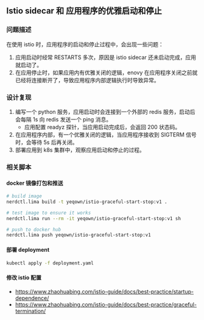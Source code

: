 ## Istio sidecar 和 应用程序的优雅启动和停止

### 问题描述

在使用 istio 时，应用程序的启动和停止过程中，会出现一些问题：

1. 应用启动时经常 RESTARTS 多次，原因是 istio sidecar 还未启动完成，应用就启动了。
2. 在应用停止时，如果应用内有优雅关闭的逻辑，enovy 在应用程序关闭之前就已经将连接断开了，导致应用程序内部逻辑执行时导致异常。


### 设计复现

1. 编写一个 python 服务，应用启动时会连接到一个外部的 redis 服务，启动后会每隔 1s 向 redis 发送一个 ping 消息。
    - 应用配置 readyz 探针，当应用启动完成后，会返回 200 状态码。
2. 在应用程序内部，有一个优雅关闭的逻辑，当应用程序接收到 SIGTERM 信号时，会等待 5s 后再关闭。
3. 部署应用到 k8s 集群中，观察应用启动和停止的过程。

### 相关脚本

#### docker 镜像打包和推送

```bash
# build image
nerdctl.lima build -t yeqown/istio-graceful-start-stop:v1 .

# test image to ensure it works
nerdctl.lima run --rm -it yeqown/istio-graceful-start-stop:v1 sh

# push to docker hub
nerdctl.lima push yeqown/istio-graceful-start-stop:v1
```

#### 部署 deployment

```bash
kubectl apply -f deployment.yaml
```

#### 修改 istio 配置

- https://www.zhaohuabing.com/istio-guide/docs/best-practice/startup-dependence/
- https://www.zhaohuabing.com/istio-guide/docs/best-practice/graceful-termination/
